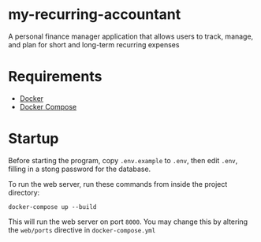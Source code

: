 # my-recurring-accountant
A personal finance manager application that allows users to track, manage, and plan for short and long-term recurring expenses

# Requirements
- [Docker](https://www.docker.com/)
- [Docker Compose](https://docs.docker.com/compose/install/)

# Startup
Before starting the program, copy `.env.example` to `.env`, then edit `.env`, filling in a stong password for the database.

To run the web server, run these commands from inside the project directory:

```shell
docker-compose up --build
```

This will run the web server on port `8000`. You may change this by altering the `web/ports` directive in `docker-compose.yml`
